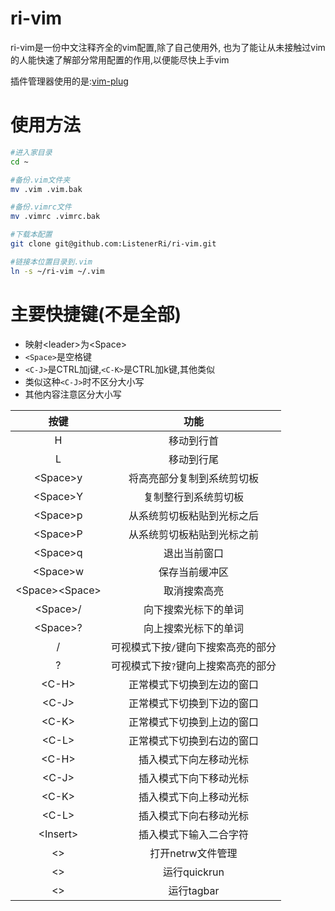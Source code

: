 # ri-vim
ri-vim是一份中文注释齐全的vim配置,除了自己使用外,
也为了能让从未接触过vim的人能快速了解部分常用配置的作用,以便能尽快上手vim

插件管理器使用的是:[vim-plug](https://github.com/junegunn/vim-plug)

# 使用方法
``` bash
#进入家目录
cd ~

#备份.vim文件夹
mv .vim .vim.bak

#备份.vimrc文件
mv .vimrc .vimrc.bak

#下载本配置
git clone git@github.com:ListenerRi/ri-vim.git

#链接本位置目录到.vim
ln -s ~/ri-vim ~/.vim
```

# 主要快捷键(不是全部)
- 映射\<leader\>为\<Space\>
- `<Space>`是空格键
- `<C-J>`是CTRL加j键,`<C-K>`是CTRL加k键,其他类似
- 类似这种`<C-J>`时不区分大小写
- 其他内容注意区分大小写

|按键		    |功能                                |
|:----:		    |:----:                              |
|H		    |移动到行首                          |
|L		    |移动到行尾                          |
|\<Space\>y	    |将高亮部分复制到系统剪切板          |
|\<Space\>Y	    |复制整行到系统剪切板                |
|\<Space\>p	    |从系统剪切板粘贴到光标之后          |
|\<Space\>P	    |从系统剪切板粘贴到光标之前          |
|\<Space\>q	    |退出当前窗口                        |
|\<Space\>w	    |保存当前缓冲区                      |
|\<Space\>\<Space\> |取消搜索高亮                        |
|\<Space\>/	    |向下搜索光标下的单词                |
|\<Space\>?	    |向上搜索光标下的单词                |
|/		    |可视模式下按`/`键向下搜索高亮的部分 |
|?		    |可视模式下按`?`键向上搜索高亮的部分 |
|\<C-H\>	    |正常模式下切换到左边的窗口          |
|\<C-J\>	    |正常模式下切换到下边的窗口          |
|\<C-K\>	    |正常模式下切换到上边的窗口          |
|\<C-L\>	    |正常模式下切换到右边的窗口          |
|\<C-H\>	    |插入模式下向左移动光标              |
|\<C-J\>	    |插入模式下向下移动光标              |
|\<C-K\>	    |插入模式下向上移动光标              |
|\<C-L\>	    |插入模式下向右移动光标              |
|\<Insert\>	    |插入模式下输入二合字符              |
|\<<F2>\>	    |打开netrw文件管理                   |
|\<<F5>\>	    |运行quickrun                        |
|\<<F8>\>	    |运行tagbar                          |
